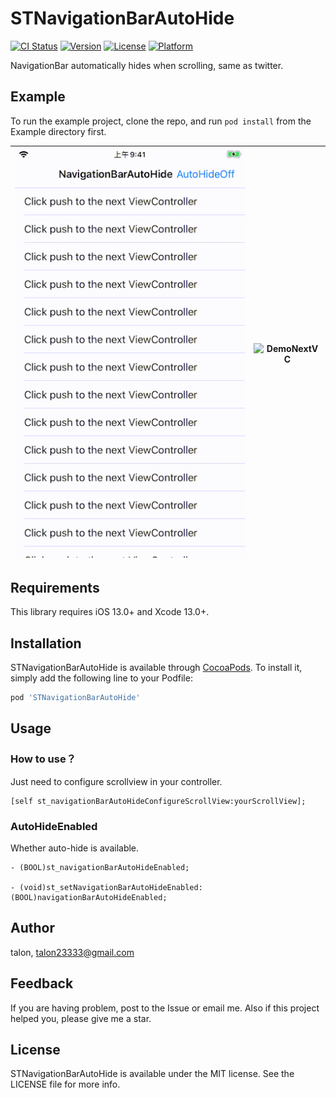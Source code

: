 # STNavigationBarAutoHide

[![CI Status](https://img.shields.io/travis/talon/STNavigationBarAutoHide.svg?style=flat)](https://travis-ci.org/talon/STNavigationBarAutoHide)
[![Version](https://img.shields.io/cocoapods/v/STNavigationBarAutoHide.svg?style=flat)](https://cocoapods.org/pods/STNavigationBarAutoHide)
[![License](https://img.shields.io/cocoapods/l/STNavigationBarAutoHide.svg?style=flat)](https://cocoapods.org/pods/STNavigationBarAutoHide)
[![Platform](https://img.shields.io/cocoapods/p/STNavigationBarAutoHide.svg?style=flat)](https://cocoapods.org/pods/STNavigationBarAutoHide)

NavigationBar automatically hides when scrolling, same as twitter. 

## Example

To run the example project, clone the repo, and run `pod install` from the Example directory first.

![DemoHomeVC](https://github.com/Talon2333/STNavigationBarAutoHide/blob/main/Example/Demo%20Gif/DemoHomeVC.gif)|![DemoNextVC](https://github.com/Talon2333/STNavigationBarAutoHide/blob/main/Example/Demo%20Gif/DemoNextVC.gif)
---|---
## Requirements

This library requires iOS 13.0+ and Xcode 13.0+.

## Installation

STNavigationBarAutoHide is available through [CocoaPods](https://cocoapods.org). To install
it, simply add the following line to your Podfile:

```ruby
pod 'STNavigationBarAutoHide'
```

## Usage

### How to use？

Just need to configure scrollview in your controller.
```
[self st_navigationBarAutoHideConfigureScrollView:yourScrollView];
```

### AutoHideEnabled
Whether auto-hide is available.
```
- (BOOL)st_navigationBarAutoHideEnabled;

- (void)st_setNavigationBarAutoHideEnabled:(BOOL)navigationBarAutoHideEnabled;
```

## Author

talon, talon23333@gmail.com

## Feedback

If you are having problem, post to the Issue or email me. Also if this project helped you, please give me a star. 

## License

STNavigationBarAutoHide is available under the MIT license. See the LICENSE file for more info.
